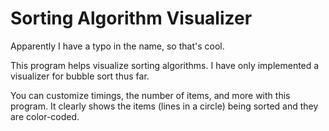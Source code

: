 # Sorting Algorithm Visualizer

Apparently I have a typo in the name, so that's cool.

This program helps visualize sorting algorithms. I have only implemented a visualizer for bubble sort thus far.

You can customize timings, the number of items, and more with this program. It clearly shows the items (lines in a circle) being sorted and they are color-coded.
